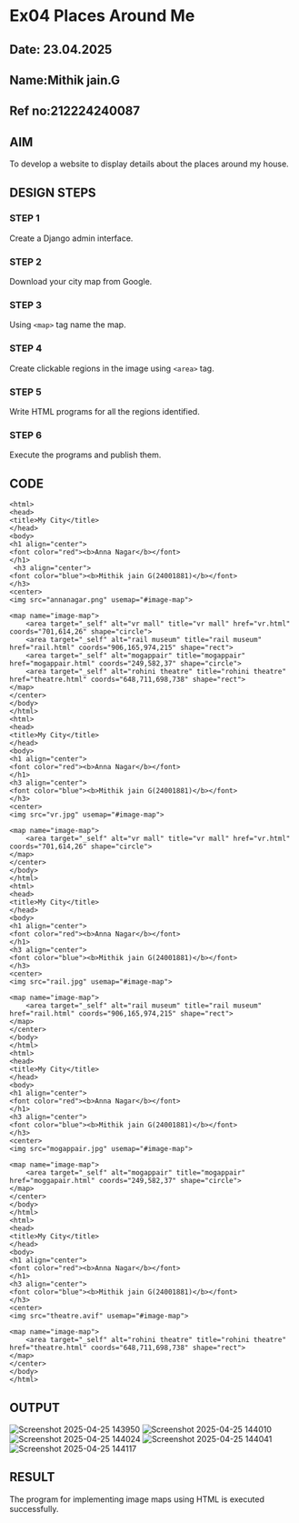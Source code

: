 # Ex04 Places Around Me
## Date: 23.04.2025
## Name:Mithik jain.G
## Ref no:212224240087
## AIM
To develop a website to display details about the places around my house.

## DESIGN STEPS

### STEP 1
Create a Django admin interface.

### STEP 2
Download your city map from Google.

### STEP 3
Using ```<map>``` tag name the map.

### STEP 4
Create clickable regions in the image using ```<area>``` tag.

### STEP 5
Write HTML programs for all the regions identified.

### STEP 6
Execute the programs and publish them.

## CODE
```
<html>
<head>
<title>My City</title>
</head>
<body>
<h1 align="center">
<font color="red"><b>Anna Nagar</b></font>
</h1>
 <h3 align="center">
<font color="blue"><b>Mithik jain G(24001881)</b></font>
</h3>
<center>
<img src="annanagar.png" usemap="#image-map">

<map name="image-map">
    <area target="_self" alt="vr mall" title="vr mall" href="vr.html" coords="701,614,26" shape="circle">
    <area target="_self" alt="rail museum" title="rail museum" href="rail.html" coords="906,165,974,215" shape="rect">
    <area target="_self" alt="mogappair" title="mogappair" href="mogappair.html" coords="249,582,37" shape="circle">
    <area target="_self" alt="rohini theatre" title="rohini theatre" href="theatre.html" coords="648,711,698,738" shape="rect">
</map>
</center>
</body>
</html>
<html>
<head>
<title>My City</title>
</head>
<body>
<h1 align="center">
<font color="red"><b>Anna Nagar</b></font>
</h1>
<h3 align="center">
<font color="blue"><b>Mithik jain G(24001881)</b></font>
</h3>
<center>
<img src="vr.jpg" usemap="#image-map">

<map name="image-map">
    <area target="_self" alt="vr mall" title="vr mall" href="vr.html" coords="701,614,26" shape="circle">
</map>
</center>
</body>
</html>
<html>
<head>
<title>My City</title>
</head>
<body>
<h1 align="center">
<font color="red"><b>Anna Nagar</b></font>
</h1>
<h3 align="center">
<font color="blue"><b>Mithik jain G(24001881)</b></font>
</h3>
<center>
<img src="rail.jpg" usemap="#image-map">

<map name="image-map">
    <area target="_self" alt="rail museum" title="rail museum" href="rail.html" coords="906,165,974,215" shape="rect">
</map>
</center>
</body>
</html>
<html>
<head>
<title>My City</title>
</head>
<body>
<h1 align="center">
<font color="red"><b>Anna Nagar</b></font>
</h1>
<h3 align="center">
<font color="blue"><b>Mithik jain G(24001881)</b></font>
</h3>
<center>
<img src="mogappair.jpg" usemap="#image-map">

<map name="image-map">
    <area target="_self" alt="mogappair" title="mogappair" href="moggapair.html" coords="249,582,37" shape="circle">
</map>
</center>
</body>
</html>
<html>
<head>
<title>My City</title>
</head>
<body>
<h1 align="center">
<font color="red"><b>Anna Nagar</b></font>
</h1>
<h3 align="center">
<font color="blue"><b>Mithik jain G(24001881)</b></font>
</h3>
<center>
<img src="theatre.avif" usemap="#image-map">

<map name="image-map">
    <area target="_self" alt="rohini theatre" title="rohini theatre" href="theatre.html" coords="648,711,698,738" shape="rect">
</map>
</center>
</body>
</html>

```



## OUTPUT

![Screenshot 2025-04-25 143950](https://github.com/user-attachments/assets/1a73e7d2-7298-469c-971b-4e695687c47e)
![Screenshot 2025-04-25 144010](https://github.com/user-attachments/assets/e506a64f-b49a-40a1-a00b-50eecf173fff)
![Screenshot 2025-04-25 144024](https://github.com/user-attachments/assets/c8833d27-66fc-4bd7-b991-83610ae17337)
![Screenshot 2025-04-25 144041](https://github.com/user-attachments/assets/137531ba-0376-4a0b-9b09-cbaf04d3535f)
![Screenshot 2025-04-25 144117](https://github.com/user-attachments/assets/ce224002-7bf7-434a-8084-92bb2c6f76c8)






## RESULT
The program for implementing image maps using HTML is executed successfully.
